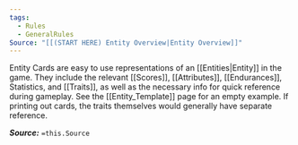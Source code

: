 ```yaml
---
tags:
  - Rules
  - GeneralRules
Source: "[[(START HERE) Entity Overview|Entity Overview]]"
---
```

Entity Cards are easy to use representations of an [[Entities|Entity]] in the game. They include the relevant [[Scores]], [[Attributes]], [[Endurances]], Statistics, and [[Traits]], as well as the necessary info for quick reference during gameplay. See the [[Entity_Template]] page for an empty example. If printing out cards, the traits themselves would generally have separate reference.

***Source:*** `=this.Source`